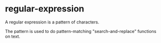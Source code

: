 # regular-expression

A regular expression is a pattern of characters.

The pattern is used to do pattern-matching "search-and-replace" functions on text.
